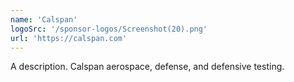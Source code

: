 ```yaml
---
name: 'Calspan'
logoSrc: '/sponsor-logos/Screenshot(20).png'
url: 'https://calspan.com'
---
```

A description. Calspan aerospace, defense, and defensive testing.